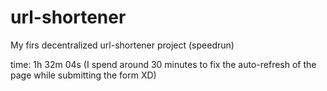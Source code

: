 # url-shortener
My firs decentralized url-shortener project (speedrun)

time: 1h 32m 04s
(I spend around 30 minutes to fix the auto-refresh of the page while submitting the form XD)